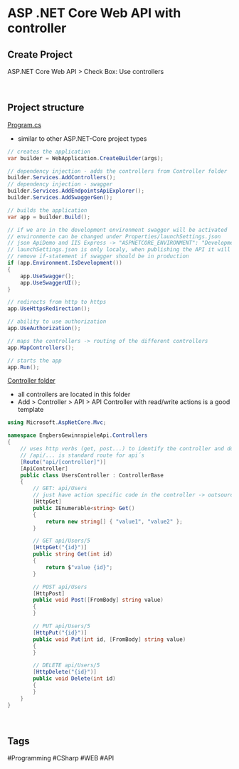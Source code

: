 
# ASP .NET Core Web API with controller

## Create Project

ASP.NET Core Web API > Check Box: Use controllers

<br>

## Project structure

<ins>Program.cs</ins>
- similar to other ASP.NET-Core project types
``` C#
// creates the application
var builder = WebApplication.CreateBuilder(args);

// dependency injection - adds the controllers from Controller folder
builder.Services.AddControllers();
// dependency injection - swagger
builder.Services.AddEndpointsApiExplorer();
builder.Services.AddSwaggerGen();

// builds the application
var app = builder.Build();

// if we are in the development environment swagger will be activated
// environmente can be changed under Properties/launchSettings.json
// json ApiDemo and IIS Express -> "ASPNETCORE_ENVIRONMENT": "Development"
// launchSettings.json is only localy, when publishing the API it will automatically switch to production environmente
// remove if-statement if swagger should be in production
if (app.Environment.IsDevelopment())
{
    app.UseSwagger();
    app.UseSwaggerUI();
}

// redirects from http to https
app.UseHttpsRedirection();

// ability to use authorization
app.UseAuthorization();

// maps the controllers -> routing of the different controllers
app.MapControllers();

// starts the app
app.Run();
```

<ins>Controller folder</ins>
- all controllers are located in this folder
- Add > Controller > API > API Controller with read/write actions is a good template
``` C#
using Microsoft.AspNetCore.Mvc;

namespace EngbersGewinnspieleApi.Controllers
{
    // uses http verbs (get, post...) to identify the controller and doing the routing
    // /api/... is standard route for api´s
    [Route("api/[controller]")]
    [ApiController]
    public class UsersController : ControllerBase
    {
        // GET: api/Users
        // just have action specific code in the controller -> outsource the logic / data access in f.e. a class library
        [HttpGet]
        public IEnumerable<string> Get()
        {
            return new string[] { "value1", "value2" };
        }

        // GET api/Users/5
        [HttpGet("{id}")]
        public string Get(int id)
        {
            return $"value {id}";
        }

        // POST api/Users
        [HttpPost]
        public void Post([FromBody] string value)
        {
        }

        // PUT api/Users/5
        [HttpPut("{id}")]
        public void Put(int id, [FromBody] string value)
        {
        }

        // DELETE api/Users/5
        [HttpDelete("{id}")]
        public void Delete(int id)
        {
        }
    }
}
```

<br>

## Tags

#Programming #CSharp #WEB #API

